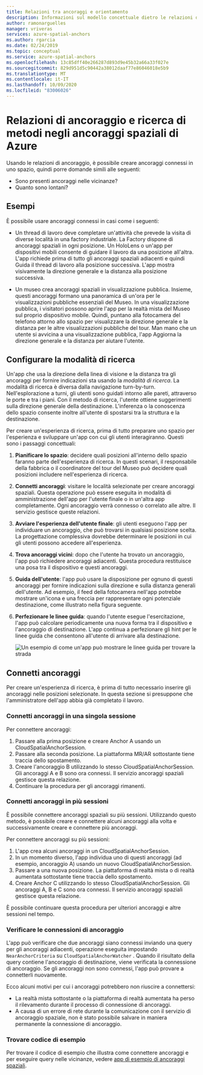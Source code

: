 ```yaml
---
title: Relazioni tra ancoraggi e orientamento
description: Informazioni sul modello concettuale dietro le relazioni di ancoraggio. Informazioni su come connettere ancoraggi in uno spazio e usare l'API vicina per ottenere uno scenario di ricerca.
author: ramonarguelles
manager: vriveras
services: azure-spatial-anchors
ms.author: rgarcia
ms.date: 02/24/2019
ms.topic: conceptual
ms.service: azure-spatial-anchors
ms.openlocfilehash: 13c85dff40e266287d893d9e45b32a66a33f027e
ms.sourcegitcommit: 829d951d5c90442a38012daaf77e86046018e5b9
ms.translationtype: MT
ms.contentlocale: it-IT
ms.lasthandoff: 10/09/2020
ms.locfileid: "83006026"
---
```

# <a name="anchor-relationships-and-way-finding-in-azure-spatial-anchors"></a>Relazioni di ancoraggio e ricerca di metodi negli ancoraggi spaziali di Azure

Usando le relazioni di ancoraggio, è possibile creare ancoraggi connessi in uno spazio, quindi porre domande simili alle seguenti:

* Sono presenti ancoraggi nelle vicinanze?
* Quanto sono lontani?

## <a name="examples"></a>Esempi

È possibile usare ancoraggi connessi in casi come i seguenti:

* Un thread di lavoro deve completare un'attività che prevede la visita di diverse località in una factory industriale. La Factory dispone di ancoraggi spaziali in ogni posizione. Un HoloLens o un'app per dispositivi mobili consente di guidare il lavoro da una posizione all'altra. L'app richiede prima di tutto gli ancoraggi spaziali adiacenti e quindi Guida il thread di lavoro alla posizione successiva. L'app mostra visivamente la direzione generale e la distanza alla posizione successiva.

* Un museo crea ancoraggi spaziali in visualizzazione pubblica. Insieme, questi ancoraggi formano una panoramica di un'ora per le visualizzazioni pubbliche essenziali del Museo. In una visualizzazione pubblica, i visitatori possono aprire l'app per la realtà mista del Museo sul proprio dispositivo mobile. Quindi, puntano alla fotocamera del telefono attorno allo spazio per visualizzare la direzione generale e la distanza per le altre visualizzazioni pubbliche del tour. Man mano che un utente si avvicina a una visualizzazione pubblica, l'app Aggiorna la direzione generale e la distanza per aiutare l'utente.

## <a name="set-up-way-finding"></a>Configurare la modalità di ricerca

Un'app che usa la direzione della linea di visione e la distanza tra gli ancoraggi per fornire indicazioni sta usando la *modalità di ricerca*. La modalità di ricerca è diversa dalla navigazione turn-by-turn. Nell'esplorazione a turni, gli utenti sono guidati intorno alle pareti, attraverso le porte e tra i piani. Con il metodo di ricerca, l'utente ottiene suggerimenti sulla direzione generale della destinazione. L'inferenza o la conoscenza dello spazio consente inoltre all'utente di spostarsi tra la struttura e la destinazione.

Per creare un'esperienza di ricerca, prima di tutto preparare uno spazio per l'esperienza e sviluppare un'app con cui gli utenti interagiranno. Questi sono i passaggi concettuali:

1. **Pianificare lo spazio**: decidere quali posizioni all'interno dello spazio faranno parte dell'esperienza di ricerca. In questi scenari, il responsabile della fabbrica o il coordinatore del tour del Museo può decidere quali posizioni includere nell'esperienza di ricerca.
2. **Connetti ancoraggi**: visitare le località selezionate per creare ancoraggi spaziali. Questa operazione può essere eseguita in modalità di amministrazione dell'app per l'utente finale o in un'altra app completamente. Ogni ancoraggio verrà connesso o correlato alle altre. Il servizio gestisce queste relazioni.
3. **Avviare l'esperienza dell'utente finale**: gli utenti eseguono l'app per individuare un ancoraggio, che può trovarsi in qualsiasi posizione scelta. La progettazione complessiva dovrebbe determinare le posizioni in cui gli utenti possono accedere all'esperienza.
4. **Trova ancoraggi vicini**: dopo che l'utente ha trovato un ancoraggio, l'app può richiedere ancoraggi adiacenti. Questa procedura restituisce una posa tra il dispositivo e questi ancoraggi.
5. **Guida dell'utente**: l'app può usare la disposizione per ognuno di questi ancoraggi per fornire indicazioni sulla direzione e sulla distanza generali dell'utente. Ad esempio, il feed della fotocamera nell'app potrebbe mostrare un'icona e una freccia per rappresentare ogni potenziale destinazione, come illustrato nella figura seguente.
6. **Perfezionare le linee guida**: quando l'utente esegue l'esercitazione, l'app può calcolare periodicamente una nuova forma tra il dispositivo e l'ancoraggio di destinazione. L'app continua a perfezionare gli hint per le linee guida che consentono all'utente di arrivare alla destinazione.

    ![Un esempio di come un'app può mostrare le linee guida per trovare la strada](./media/meeting-spot.png)

## <a name="connect-anchors"></a>Connetti ancoraggi

Per creare un'esperienza di ricerca, è prima di tutto necessario inserire gli ancoraggi nelle posizioni selezionate. In questa sezione si presuppone che l'amministratore dell'app abbia già completato il lavoro.

### <a name="connect-anchors-in-a-single-session"></a>Connetti ancoraggi in una singola sessione

Per connettere ancoraggi:

1. Passare alla prima posizione e creare Anchor A usando un CloudSpatialAnchorSession.
2. Passare alla seconda posizione. La piattaforma MR/AR sottostante tiene traccia dello spostamento.
3. Creare l'ancoraggio B utilizzando lo stesso CloudSpatialAnchorSession. Gli ancoraggi A e B sono ora connessi. Il servizio ancoraggi spaziali gestisce questa relazione.
4. Continuare la procedura per gli ancoraggi rimanenti.

### <a name="connect-anchors-in-multiple-sessions"></a>Connetti ancoraggi in più sessioni

È possibile connettere ancoraggi spaziali su più sessioni. Utilizzando questo metodo, è possibile creare e connettere alcuni ancoraggi alla volta e successivamente creare e connettere più ancoraggi.

Per connettere ancoraggi su più sessioni:

1. L'app crea alcuni ancoraggi in un CloudSpatialAnchorSession.
2. In un momento diverso, l'app individua uno di questi ancoraggi (ad esempio, ancoraggio A) usando un nuovo CloudSpatialAnchorSession.
3. Passare a una nuova posizione. La piattaforma di realtà mista o di realtà aumentata sottostante tiene traccia dello spostamento.
4. Creare Anchor C utilizzando lo stesso CloudSpatialAnchorSession. Gli ancoraggi A, B e C sono ora connessi. Il servizio ancoraggi spaziali gestisce questa relazione.

È possibile continuare questa procedura per ulteriori ancoraggi e altre sessioni nel tempo.

### <a name="verify-anchor-connections"></a>Verificare le connessioni di ancoraggio

L'app può verificare che due ancoraggi siano connessi inviando una query per gli ancoraggi adiacenti, operazione eseguita impostando `NearAnchorCriteria` su `CloudSpatialAnchorWatcher` . Quando il risultato della query contiene l'ancoraggio di destinazione, viene verificata la connessione di ancoraggio. Se gli ancoraggi non sono connessi, l'app può provare a connetterli nuovamente.

Ecco alcuni motivi per cui i ancoraggi potrebbero non riuscire a connettersi:

* La realtà mista sottostante o la piattaforma di realtà aumentata ha perso il rilevamento durante il processo di connessione di ancoraggi.
* A causa di un errore di rete durante la comunicazione con il servizio di ancoraggio spaziale, non è stato possibile salvare in maniera permanente la connessione di ancoraggio.

### <a name="find-sample-code"></a>Trovare codice di esempio

Per trovare il codice di esempio che illustra come connettere ancoraggi e per eseguire query nelle vicinanze, vedere [app di esempio di ancoraggi spaziali](https://github.com/Azure/azure-spatial-anchors-samples).
